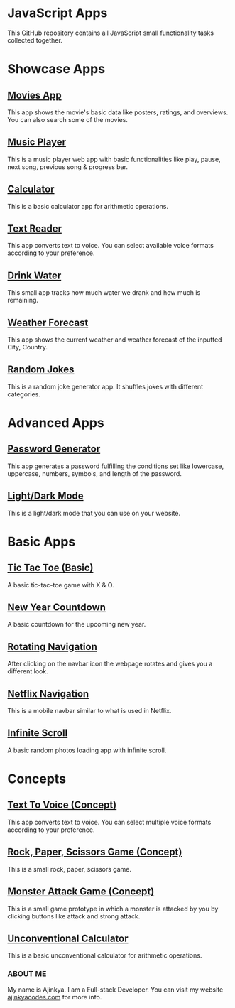 # JavaScript Apps

This GitHub repository contains all JavaScript small functionality tasks collected together.

# Showcase Apps

## [Movies App](https://ajinkyacodes.github.io/javascript-apps/movies-app)
This app shows the movie's basic data like posters, ratings, and overviews. You can also search some of the movies.

## [Music Player](https://ajinkyacodes.github.io/javascript-apps/music-player)
This is a music player web app with basic functionalities like play, pause, next song, previous song & progress bar.

## [Calculator](https://ajinkyacodes.github.io/javascript-apps/calculator)
This is a basic calculator app for arithmetic operations.

## [Text Reader](https://ajinkyacodes.github.io/javascript-apps/text-reader)
This app converts text to voice. You can select available voice formats according to your preference.

## [Drink Water](https://ajinkyacodes.github.io/javascript-apps/drink-water)
This small app tracks how much water we drank and how much is remaining.

## [Weather Forecast](https://ajinkyacodes.github.io/javascript-apps/weather-forecast)
This app shows the current weather and weather forecast of the inputted City, Country.

## [Random Jokes](https://ajinkyacodes.github.io/javascript-apps/random-jokes/)
This is a random joke generator app. It shuffles jokes with different categories.

# Advanced Apps

## [Password Generator](https://ajinkyacodes.github.io/javascript-apps/password-generator)
This app generates a password fulfilling the conditions set like lowercase, uppercase, numbers, symbols, and length of the password.

## [Light/Dark Mode](https://ajinkyacodes.github.io/javascript-apps/light-dark-mode)
This is a light/dark mode that you can use on your website.

# Basic Apps

## [Tic Tac Toe (Basic)](https://ajinkyacodes.github.io/javascript-apps/tic-tac-toe-basic)
A basic tic-tac-toe game with X & O.

## [New Year Countdown](https://ajinkyacodes.github.io/javascript-apps/new-year-countdown)
A basic countdown for the upcoming new year.

## [Rotating Navigation](https://ajinkyacodes.github.io/javascript-apps/rotating-navigation)
After clicking on the navbar icon the webpage rotates and gives you a different look.

## [Netflix Navigation](https://ajinkyacodes.github.io/javascript-apps/netflix-navigation)
This is a mobile navbar similar to what is used in Netflix.

## [Infinite Scroll](https://ajinkyacodes.github.io/javascript-apps/infinite-scroll)
A basic random photos loading app with infinite scroll.

# Concepts

## [Text To Voice (Concept)](https://ajinkyacodes.github.io/javascript-apps/text-voice)
This app converts text to voice. You can select multiple voice formats according to your preference.

## [Rock, Paper, Scissors Game (Concept)](https://ajinkyacodes.github.io/javascript-apps/rock-paper-scissors-game)
This is a small rock, paper, scissors game.

## [Monster Attack Game (Concept)](https://ajinkyacodes.github.io/javascript-apps/monster-attack-game)
This is a small game prototype in which a monster is attacked by you by clicking buttons like attack and strong attack.

## [Unconventional Calculator](https://ajinkyacodes.github.io/javascript-apps/unconventional-calculator)
This is a basic unconventional calculator for arithmetic operations.

### ABOUT ME
My name is Ajinkya. I am a Full-stack Developer. You can visit my website [ajinkyacodes.com](https://ajinkyacodes.com) for more info.


